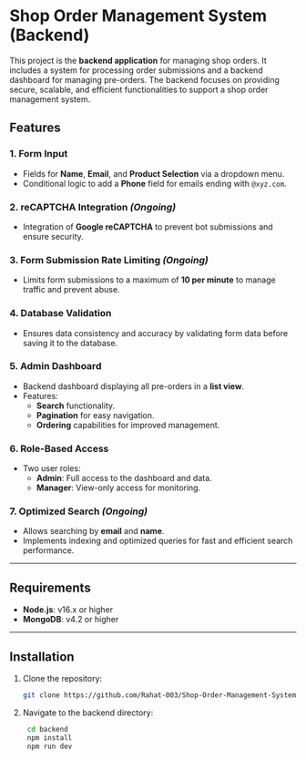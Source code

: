 # Shop Order Management System (Backend)

This project is the **backend application** for managing shop orders. It includes a system for processing order submissions and a backend dashboard for managing pre-orders. The backend focuses on providing secure, scalable, and efficient functionalities to support a shop order management system.

## Features

### 1. Form Input
- Fields for **Name**, **Email**, and **Product Selection** via a dropdown menu.
- Conditional logic to add a **Phone** field for emails ending with `@xyz.com`.

### 2. reCAPTCHA Integration *(Ongoing)*
- Integration of **Google reCAPTCHA** to prevent bot submissions and ensure security.

### 3. Form Submission Rate Limiting *(Ongoing)*
- Limits form submissions to a maximum of **10 per minute** to manage traffic and prevent abuse.

### 4. Database Validation
- Ensures data consistency and accuracy by validating form data before saving it to the database.

### 5. Admin Dashboard
- Backend dashboard displaying all pre-orders in a **list view**.
- Features:
  - **Search** functionality.
  - **Pagination** for easy navigation.
  - **Ordering** capabilities for improved management.

### 6. Role-Based Access
- Two user roles:
  - **Admin**: Full access to the dashboard and data.
  - **Manager**: View-only access for monitoring.

### 7. Optimized Search *(Ongoing)*
- Allows searching by **email** and **name**.
- Implements indexing and optimized queries for fast and efficient search performance.

---

## Requirements

- **Node.js**: v16.x or higher
- **MongoDB**: v4.2 or higher

---

## Installation

1. Clone the repository:
   ```bash
   git clone https://github.com/Rahat-003/Shop-Order-Management-System.git

2. Navigate to the backend directory:
   ```bash
    cd backend
    npm install
    npm run dev


